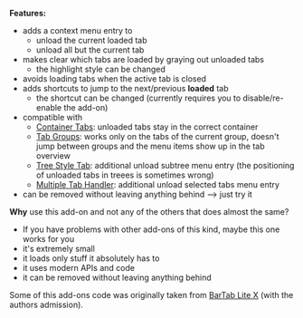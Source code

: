 <strong>Features:</strong>
<ul>
	<li> adds a context menu entry to <ul>
		<li> unload the current loaded tab </li>
		<li> unload all but the current tab </li>
	</ul></li>
	<li> makes clear which tabs are loaded by graying out unloaded tabs<ul>
		<li> the highlight style can be changed </li>
	</ul></li>
	<li> avoids loading tabs when the active tab is closed </li>
	<li> adds shortcuts to jump to the next/previous <b>loaded</b> tab <ul>
		<li> the shortcut can be changed (currently requires you to disable/re-enable the add-on) </li>
	</ul></li>
	<li> compatible with <ul>
		<li> <a href="https://wiki.mozilla.org/Security/Contextual_Identity_Project/Containers">Container Tabs</a>: unloaded tabs stay in the correct container </li>
		<li> <a href="https://addons.mozilla.org/addon/tab-groups-panorama">Tab Groups</a>: works only on the tabs of the current group, doesn't jump between groups and the menu items show up in the tab overview </li>
		<li> <a href="https://addons.mozilla.org/addon/tree-style-tab/">Tree Style Tab</a>: additional unload subtree menu entry (the positioning of unloaded tabs in treees is sometimes wrong) </li>
		<li> <a href="https://addons.mozilla.org/addon/multiple-tab-handler/">Multiple Tab Handler</a>: additional unload selected tabs menu entry </li>
	</ul></li>
	<li> can be removed without leaving anything behind --> just try it </li>
</ul>


<strong>Why</strong> use this add-on and not any of the others that does almost the same?
<ul>
	<li> If you have problems with other add-ons of this kind, maybe this one works for you </li>
	<li> it's extremely small </li>
	<li> it loads only stuff it absolutely has to </li>
	<li> it uses modern APIs and code </li>
	<li> it can be removed without leaving anything behind </li>
</ul>


Some of this add-ons code was originally taken from <a href="https://addons.mozilla.org/en-US/firefox/addon/bartab-lite-x">BarTab Lite X</a> (with the authors admission).
